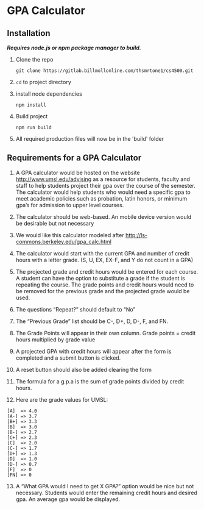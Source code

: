 # GPA Calculator

## Installation

***Requires node.js or npm package manager to build.***

1. Clone the repo

    ```
    git clone https://gitlab.billmollonline.com/thsmrtone1/cs4500.git
    ```

2. `cd` to project directory

3. install node dependencies

    ```
    npm install
    ```

4. Build project

    ```
    npm run build
    ```

5. All required production files will now be in the 'build' folder

## Requirements for a GPA Calculator

1. A GPA calculator would be hosted on the website http://www.umsl.edu/advising as a resource for students, faculty and staff to help students project their gpa over the course of the semester. The calculator would help students who would need a specific gpa to meet academic policies such as probation, latin honors, or minimum gpa’s for admission to upper level courses.

2. The calculator should be web-based.  An mobile device version would be desirable but not necessary

3. We would like this calculator modeled after  http://ls-commons.berkeley.edu/gpa_calc.html

4. The calculator would start with the current GPA and number of credit hours with a letter grade. (S, U, EX, EX-F, and Y do not count in a GPA)

5. The projected grade and credit hours would be entered for each course. A student can have the option to substitute a grade if the student is repeating the course.  The grade points and credit hours would need to be removed for the previous grade and the projected grade would be used.

6. The questions “Repeat?” should default to  “No”

7. The “Previous Grade” list should be C-, D+, D, D-, F, and FN.

8. The Grade Points will appear in their own column. Grade points = credit hours multiplied by grade value

9. A projected GPA with credit hours will appear after the form is completed and a submit button is clicked. 

10. A reset button should also be added clearing the form

11. The formula for a g.p.a is the sum of grade points divided by credit hours. 

12. Here are the grade values for UMSL:
```
[A]  => 4.0
[A-] => 3.7
[B+] => 3.3
[B]  => 3.0
[B-] => 2.7
[C+] => 2.3
[C]  => 2.0
[C-] => 1.7
[D+] => 1.3
[D]  => 1.0
[D-] => 0.7
[F]  => 0
[FN] => 0
```
13. A “What GPA would I need to get X GPA?” option would be nice but not necessary. Students would enter the remaining credit hours and desired gpa.  An average gpa would be displayed.

